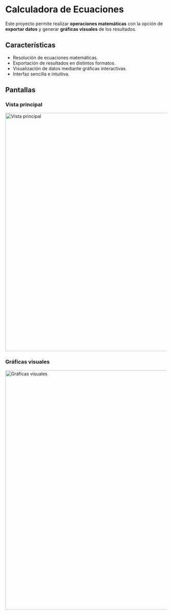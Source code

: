 # Calculadora de Ecuaciones  

Este proyecto permite realizar **operaciones matemáticas** con la opción de **exportar datos** y generar **gráficas visuales** de los resultados.  

## Características  
- Resolución de ecuaciones matemáticas.  
- Exportación de resultados en distintos formatos.  
- Visualización de datos mediante gráficas interactivas.  
- Interfaz sencilla e intuitiva.  

## Pantallas  

### Vista principal  
<img width="1380" height="744" alt="Vista principal" src="https://github.com/user-attachments/assets/15f629f2-4dea-46dc-947e-48c5b74340da" />  

### Gráficas visuales  
<img width="1382" height="747" alt="Gráficas visuales" src="https://github.com/user-attachments/assets/fce822e0-6d82-4f04-9e48-1a7e59908a17" />  
